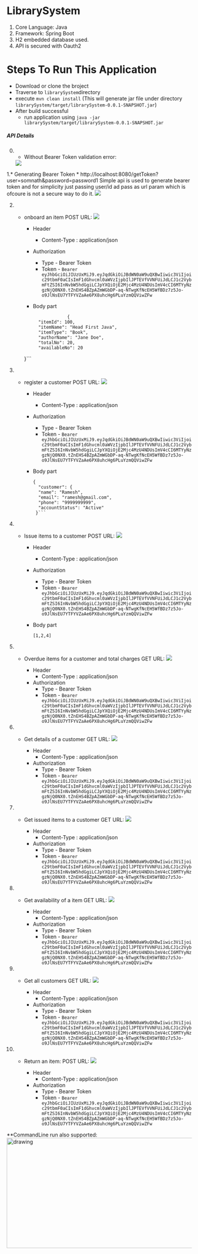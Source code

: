 # LibrarySystem
1. Core Language: Java
2. Framework: Spring Boot
3. H2 embedded database used.
4. API is secured with Oauth2

# Steps To Run This Application
 * Download or clone the broject 
 * Traverse to `librarySystem`directory
 *  execute `mvn clean install` (This will generate jar file under directory `librarySystem/target/librarySystem-0.0.1-SNAPSHOT.jar`)
 * After build successful
      * run application using `java -jar librarySystem/target/librarySystem-0.0.1-SNAPSHOT.jar`

##### API Details

0.  * Without Bearer Token validation error:
     <img src=https://github.com/somnath-hazra/librarySystem/blob/main/images/WithoutAuthorizationHeader403.png>

 1.* Generating Bearer Token
    * http://localhost:8080/getToken?user=somnath&password=password1
        Simple api is used to generate bearer token and for simplicity just passing user/id ad pass as url param which is ofcoure is not a secure way to do it.
    <img src=https://github.com/somnath-hazra/librarySystem/blob/main/images/TokenCreation.png>

2. * onboard an item
       POST URL:  <img src=https://github.com/somnath-hazra/librarySystem/blob/main/images/OnboardItem100.png>

        * Header
           * Content-Type : application/json
        * Authorization
           * Type  - Bearer Token
           * Token - `Bearer eyJhbGciOiJIUzUxMiJ9.eyJqdGkiOiJBdWN0aW9uQXBwIiwic3ViIjoic29tbmF0aCIsImF1dGhvcml0aWVzIjpbIlJPTEVfVVNFUiJdLCJ1c2VybmFtZSI6InNvbW5hdGgiLCJpYXQiOjE2Mjc4MzU4NDUsImV4cCI6MTYyNzgzNjQ0NX0.tZnEHS4BZpAZmWGbDP-aq-NTwgKfNcEH5WfBDz7z5Jo-o9JlNsEU7YTFYVZaAe6PX8uhcHg6PLuYzmQQViwZFw`
        
        * Body part
          ```
                       {
            "itemId": 100,
            "itemName": "Head First Java",
            "itemType": "Book",
            "authorName": "Jane Doe",
            "totalNo": 20,
            "availableNo": 20
        }```
        
        
3. * register a customer
       POST URL:  <img src=https://github.com/somnath-hazra/librarySystem/blob/main/images/RegisterCustomer1.png>

        * Header
           * Content-Type : application/json
        * Authorization
           * Type  - Bearer Token
           * Token - `Bearer eyJhbGciOiJIUzUxMiJ9.eyJqdGkiOiJBdWN0aW9uQXBwIiwic3ViIjoic29tbmF0aCIsImF1dGhvcml0aWVzIjpbIlJPTEVfVVNFUiJdLCJ1c2VybmFtZSI6InNvbW5hdGgiLCJpYXQiOjE2Mjc4MzU4NDUsImV4cCI6MTYyNzgzNjQ0NX0.tZnEHS4BZpAZmWGbDP-aq-NTwgKfNcEH5WfBDz7z5Jo-o9JlNsEU7YTFYVZaAe6PX8uhcHg6PLuYzmQQViwZFw`
        
        * Body part
          ```
          {
            "customer": {
            "name": "Ramesh",
            "email": "ramesh@gmail.com",
            "phone": "9999999999",
            "accountStatus": "Active"
           }```
          
4. * Issue items to a customer
       POST URL:  <img src=https://github.com/somnath-hazra/librarySystem/blob/main/images/IssueCustomer1Items124.png>

        * Header
           * Content-Type : application/json
        * Authorization
           * Type  - Bearer Token
           * Token - `Bearer eyJhbGciOiJIUzUxMiJ9.eyJqdGkiOiJBdWN0aW9uQXBwIiwic3ViIjoic29tbmF0aCIsImF1dGhvcml0aWVzIjpbIlJPTEVfVVNFUiJdLCJ1c2VybmFtZSI6InNvbW5hdGgiLCJpYXQiOjE2Mjc4MzU4NDUsImV4cCI6MTYyNzgzNjQ0NX0.tZnEHS4BZpAZmWGbDP-aq-NTwgKfNcEH5WfBDz7z5Jo-o9JlNsEU7YTFYVZaAe6PX8uhcHg6PLuYzmQQViwZFw`
        
        * Body part
          ```
          [1,2,4]
          ```      

5. * Overdue items for a customer and total charges
       GET URL:  <img src=https://github.com/somnath-hazra/librarySystem/blob/main/images/OverdueItemsAndChargesForCustomer3.png>

        * Header
           * Content-Type : application/json
        * Authorization
           * Type  - Bearer Token
           * Token - `Bearer eyJhbGciOiJIUzUxMiJ9.eyJqdGkiOiJBdWN0aW9uQXBwIiwic3ViIjoic29tbmF0aCIsImF1dGhvcml0aWVzIjpbIlJPTEVfVVNFUiJdLCJ1c2VybmFtZSI6InNvbW5hdGgiLCJpYXQiOjE2Mjc4MzU4NDUsImV4cCI6MTYyNzgzNjQ0NX0.tZnEHS4BZpAZmWGbDP-aq-NTwgKfNcEH5WfBDz7z5Jo-o9JlNsEU7YTFYVZaAe6PX8uhcHg6PLuYzmQQViwZFw`
        
6. * Get details of a customer
       GET URL:  <img src=https://github.com/somnath-hazra/librarySystem/blob/main/images/Customer1Details.png>

        * Header
           * Content-Type : application/json
        * Authorization
           * Type  - Bearer Token
           * Token - `Bearer eyJhbGciOiJIUzUxMiJ9.eyJqdGkiOiJBdWN0aW9uQXBwIiwic3ViIjoic29tbmF0aCIsImF1dGhvcml0aWVzIjpbIlJPTEVfVVNFUiJdLCJ1c2VybmFtZSI6InNvbW5hdGgiLCJpYXQiOjE2Mjc4MzU4NDUsImV4cCI6MTYyNzgzNjQ0NX0.tZnEHS4BZpAZmWGbDP-aq-NTwgKfNcEH5WfBDz7z5Jo-o9JlNsEU7YTFYVZaAe6PX8uhcHg6PLuYzmQQViwZFw`
            
7. * Get issued items to a customer
       GET URL:  <img src=https://github.com/somnath-hazra/librarySystem/blob/main/images/Customer1IssuedItems.png>

        * Header
           * Content-Type : application/json
        * Authorization
           * Type  - Bearer Token
           * Token - `Bearer eyJhbGciOiJIUzUxMiJ9.eyJqdGkiOiJBdWN0aW9uQXBwIiwic3ViIjoic29tbmF0aCIsImF1dGhvcml0aWVzIjpbIlJPTEVfVVNFUiJdLCJ1c2VybmFtZSI6InNvbW5hdGgiLCJpYXQiOjE2Mjc4MzU4NDUsImV4cCI6MTYyNzgzNjQ0NX0.tZnEHS4BZpAZmWGbDP-aq-NTwgKfNcEH5WfBDz7z5Jo-o9JlNsEU7YTFYVZaAe6PX8uhcHg6PLuYzmQQViwZFw`

8. * Get availability of a item
       GET URL:  <img src=https://github.com/somnath-hazra/librarySystem/blob/main/images/AvailableCountForItem1.png>

        * Header
           * Content-Type : application/json
        * Authorization
           * Type  - Bearer Token
           * Token - `Bearer eyJhbGciOiJIUzUxMiJ9.eyJqdGkiOiJBdWN0aW9uQXBwIiwic3ViIjoic29tbmF0aCIsImF1dGhvcml0aWVzIjpbIlJPTEVfVVNFUiJdLCJ1c2VybmFtZSI6InNvbW5hdGgiLCJpYXQiOjE2Mjc4MzU4NDUsImV4cCI6MTYyNzgzNjQ0NX0.tZnEHS4BZpAZmWGbDP-aq-NTwgKfNcEH5WfBDz7z5Jo-o9JlNsEU7YTFYVZaAe6PX8uhcHg6PLuYzmQQViwZFw`

8. * Get all customers
       GET URL:  <img src=https://github.com/somnath-hazra/librarySystem/blob/main/images/AllCustomers.png>

        * Header
           * Content-Type : application/json
        * Authorization
           * Type  - Bearer Token
           * Token - `Bearer eyJhbGciOiJIUzUxMiJ9.eyJqdGkiOiJBdWN0aW9uQXBwIiwic3ViIjoic29tbmF0aCIsImF1dGhvcml0aWVzIjpbIlJPTEVfVVNFUiJdLCJ1c2VybmFtZSI6InNvbW5hdGgiLCJpYXQiOjE2Mjc4MzU4NDUsImV4cCI6MTYyNzgzNjQ0NX0.tZnEHS4BZpAZmWGbDP-aq-NTwgKfNcEH5WfBDz7z5Jo-o9JlNsEU7YTFYVZaAe6PX8uhcHg6PLuYzmQQViwZFw`

9. * Return an item:
       POST URL:  <img src=https://github.com/somnath-hazra/librarySystem/blob/main/images/ReturnAnItemFromACustomerAccount.png>

        * Header
           * Content-Type : application/json
        * Authorization
           * Type  - Bearer Token
           * Token - `Bearer eyJhbGciOiJIUzUxMiJ9.eyJqdGkiOiJBdWN0aW9uQXBwIiwic3ViIjoic29tbmF0aCIsImF1dGhvcml0aWVzIjpbIlJPTEVfVVNFUiJdLCJ1c2VybmFtZSI6InNvbW5hdGgiLCJpYXQiOjE2Mjc4MzU4NDUsImV4cCI6MTYyNzgzNjQ0NX0.tZnEHS4BZpAZmWGbDP-aq-NTwgKfNcEH5WfBDz7z5Jo-o9JlNsEU7YTFYVZaAe6PX8uhcHg6PLuYzmQQViwZFw`
 
**CommandLine run also supported:
<img src="https://github.com/somnath-hazra/librarySystem/blob/main/images/CommandLineRun.png" alt="drawing" width="1000" height="300"/>
